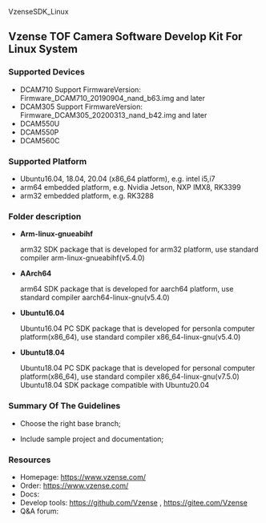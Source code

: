 VzenseSDK_Linux

## Vzense TOF Camera Software Develop Kit For Linux System

### Supported Devices

- DCAM710 Support FirmwareVersion: Firmware_DCAM710_20190904_nand_b63.img and later
- DCAM305 Support FirmwareVersion: Firmware_DCAM305_20200313_nand_b42.img and later
- DCAM550U
- DCAM550P
- DCAM560C

### Supported Platform

- Ubuntu16.04, 18.04, 20.04 (x86_64 platform), e.g. intel i5,i7
- arm64 embedded platform, e.g. Nvidia Jetson, NXP IMX8, RK3399
- arm32 embedded platform, e.g. RK3288

### Folder description

-   **Arm-linux-gnueabihf** 

    arm32 SDK package that is developed for arm32 platform, use standard compiler arm-linux-gnueabihf(v5.4.0)
-   **AArch64**  

    arm64 SDK package that is developed for aarch64 platform, use standard compiler aarch64-linux-gnu(v5.4.0)
-  **Ubuntu16.04** 

    Ubuntu16.04 PC SDK package that is developed for personla computer platform(x86_64), use standard compiler x86_64-linux-gnu(v5.4.0)
-  **Ubuntu18.04** 

    Ubuntu18.04 PC SDK package that is developed for personal computer platform(x86_64), use standard compiler x86_64-linux-gnu(v7.5.0)
    Ubuntu18.04 SDK package compatible with Ubuntu20.04

### Summary Of The Guidelines

- Choose the right base branch;

- Include sample project and documentation;

### Resources

- Homepage: https://www.vzense.com/
- Order: https://www.vzense.com/
- Docs:
- Develop tools: https://github.com/Vzense , https://gitee.com/Vzense
- Q&A forum: 
